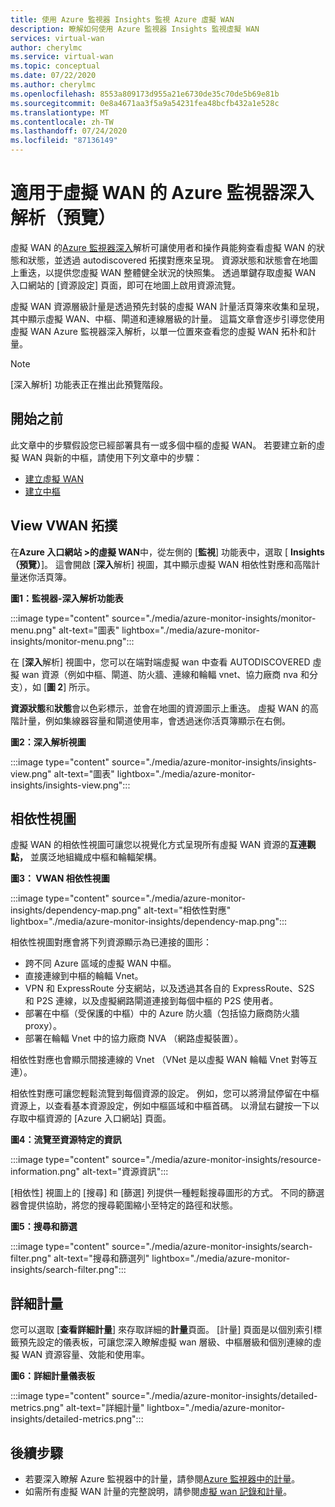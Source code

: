 ```yaml
---
title: 使用 Azure 監視器 Insights 監視 Azure 虛擬 WAN
description: 瞭解如何使用 Azure 監視器 Insights 監視虛擬 WAN
services: virtual-wan
author: cherylmc
ms.service: virtual-wan
ms.topic: conceptual
ms.date: 07/22/2020
ms.author: cherylmc
ms.openlocfilehash: 8553a809173d955a21e6730de35c70de5b69e81b
ms.sourcegitcommit: 0e8a4671aa3f5a9a54231fea48bcfb432a1e528c
ms.translationtype: MT
ms.contentlocale: zh-TW
ms.lasthandoff: 07/24/2020
ms.locfileid: "87136149"
---
```

# <a name="azure-monitor-insights-for-virtual-wan-preview"></a>適用于虛擬 WAN 的 Azure 監視器深入解析（預覽）

虛擬 WAN 的[Azure 監視器深入](../azure-monitor/insights/network-insights-overview.md)解析可讓使用者和操作員能夠查看虛擬 WAN 的狀態和狀態，並透過 autodiscovered 拓撲對應來呈現。 資源狀態和狀態會在地圖上重迭，以提供您虛擬 WAN 整體健全狀況的快照集。 透過單鍵存取虛擬 WAN 入口網站的 [資源設定] 頁面，即可在地圖上啟用資源流覽。

虛擬 WAN 資源層級計量是透過預先封裝的虛擬 WAN 計量活頁簿來收集和呈現，其中顯示虛擬 WAN、中樞、閘道和連線層級的計量。 這篇文章會逐步引導您使用虛擬 WAN Azure 監視器深入解析，以單一位置來查看您的虛擬 WAN 拓朴和計量。

> [!NOTE]
> [深入解析] 功能表正在推出此預覽階段。
>

## <a name="before-you-begin"></a>開始之前

此文章中的步驟假設您已經部署具有一或多個中樞的虛擬 WAN。 若要建立新的虛擬 WAN 與新的中樞，請使用下列文章中的步驟：

* [建立虛擬 WAN](virtual-wan-site-to-site-portal.md#openvwan)
* [建立中樞](virtual-wan-site-to-site-portal.md#hub)

## <a name="view-vwan-topology"></a><a name="topology"></a>View VWAN 拓撲

在**Azure 入口網站 >的虛擬 WAN**中，從左側的 [**監視**] 功能表中，選取 [ **Insights （預覽）**]。 這會開啟 [**深入**解析] 視圖，其中顯示虛擬 WAN 相依性對應和高階計量迷你活頁簿。

**圖1：監視器-深入解析功能表**

:::image type="content" source="./media/azure-monitor-insights/monitor-menu.png" alt-text="圖表" lightbox="./media/azure-monitor-insights/monitor-menu.png":::

在 [**深入**解析] 視圖中，您可以在端對端虛擬 wan 中查看 AUTODISCOVERED 虛擬 wan 資源（例如中樞、閘道、防火牆、連線和輪輻 vnet、協力廠商 nva 和分支），如 [**圖 2**] 所示。

**資源狀態**和**狀態**會以色彩標示，並會在地圖的資源圖示上重迭。 虛擬 WAN 的高階計量，例如集線器容量和閘道使用率，會透過迷你活頁簿顯示在右側。

**圖2：深入解析視圖**

:::image type="content" source="./media/azure-monitor-insights/insights-view.png" alt-text="圖表" lightbox="./media/azure-monitor-insights/insights-view.png":::

## <a name="dependency-view"></a><a name="dependency"></a>相依性視圖

虛擬 WAN 的相依性視圖可讓您以視覺化方式呈現所有虛擬 WAN 資源的**互連觀點，** 並廣泛地組織成中樞和輪輻架構。

**圖3： VWAN 相依性視圖**

:::image type="content" source="./media/azure-monitor-insights/dependency-map.png" alt-text="相依性對應" lightbox="./media/azure-monitor-insights/dependency-map.png":::

相依性視圖對應會將下列資源顯示為已連接的圖形：

* 跨不同 Azure 區域的虛擬 WAN 中樞。
* 直接連線到中樞的輪輻 Vnet。
* VPN 和 ExpressRoute 分支網站，以及透過其各自的 ExpressRoute、S2S 和 P2S 連線，以及虛擬網路閘道連接到每個中樞的 P2S 使用者。
* 部署在中樞（受保護的中樞）中的 Azure 防火牆（包括協力廠商防火牆 proxy）。
* 部署在輪輻 Vnet 中的協力廠商 NVA （網路虛擬裝置）。

相依性對應也會顯示間接連線的 Vnet （VNet 是以虛擬 WAN 輪輻 Vnet 對等互連）。

相依性對應可讓您輕鬆流覽到每個資源的設定。 例如，您可以將滑鼠停留在中樞資源上，以查看基本資源設定，例如中樞區域和中樞首碼。 以滑鼠右鍵按一下以存取中樞資源的 [Azure 入口網站] 頁面。

**圖4：流覽至資源特定的資訊**

:::image type="content" source="./media/azure-monitor-insights/resource-information.png" alt-text="資源資訊":::

[相依性] 視圖上的 [搜尋] 和 [篩選] 列提供一種輕鬆搜尋圖形的方式。 不同的篩選器會提供協助，將您的搜尋範圍縮小至特定的路徑和狀態。

**圖5：搜尋和篩選**

:::image type="content" source="./media/azure-monitor-insights/search-filter.png" alt-text="搜尋和篩選列" lightbox="./media/azure-monitor-insights/search-filter.png":::

## <a name="detailed-metrics"></a><a name="detailed"></a>詳細計量

您可以選取 [**查看詳細計量**] 來存取詳細的**計量**頁面。 [計量] 頁面是以個別索引標籤預先設定的儀表板，可讓您深入瞭解虛擬 wan 層級、中樞層級和個別連線的虛擬 WAN 資源容量、效能和使用率。

**圖6：詳細計量儀表板**

:::image type="content" source="./media/azure-monitor-insights/detailed-metrics.png" alt-text="詳細計量" lightbox="./media/azure-monitor-insights/detailed-metrics.png":::

## <a name="next-steps"></a>後續步驟

* 若要深入瞭解 Azure 監視器中的計量，請參閱[Azure 監視器中的計量](../azure-monitor/platform/data-platform-metrics.md)。
* 如需所有虛擬 WAN 計量的完整說明，請參閱[虛擬 wan 記錄和計量](logs-metrics.md)。
